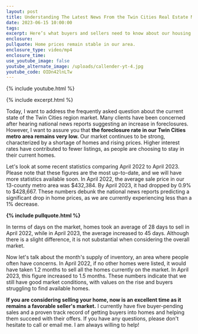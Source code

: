 ```yaml
---
layout: post
title: Understanding The Latest News From the Twin Cities Real Estate Market
date: 2023-06-15 10:00:00
tags:
excerpt: Here’s what buyers and sellers need to know about our housing market.
enclosure:
pullquote: Home prices remain stable in our area.
enclosure_type: video/mp4
enclosure_time:
use_youtube_image: false
youtube_alternate_image: /uploads/callender-yt-4.jpg
youtube_code: OIDn42lnLTw
---
```

{% include youtube.html %}

{% include excerpt.html %}

Today, I want to address the frequently asked question about the current state of the Twin Cities region market. Many clients have been concerned after hearing national news reports suggesting an increase in foreclosures. However, I want to assure you that **the foreclosure rate in our Twin Cities metro area remains very low.** Our market continues to be strong, characterized by a shortage of homes and rising prices. Higher interest rates have contributed to fewer listings, as people are choosing to stay in their current homes.

Let's look at some recent statistics comparing April 2022 to April 2023. Please note that these figures are the most up-to-date, and we will have more statistics available soon. In April 2022, the average sale price in our 13-county metro area was $432,384. By April 2023, it had dropped by 0.9% to $428,667. These numbers debunk the national news reports predicting a significant drop in home prices, as we are currently experiencing less than a 1% decrease.

**{% include pullquote.html %}**

In terms of days on the market, homes took an average of 28 days to sell in April 2022, while in April 2023, the average increased to 45 days. Although there is a slight difference, it is not substantial when considering the overall market.

Now let's talk about the month's supply of inventory, an area where people often have concerns. In April 2022, if no other homes were listed, it would have taken 1.2 months to sell all the homes currently on the market. In April 2023, this figure increased to 1.5 months. These numbers indicate that we still have good market conditions, with values on the rise and buyers struggling to find available homes.

**If you are considering selling your home, now is an excellent time as it remains a favorable seller's market.** I currently have five buyer-pending sales and a proven track record of getting buyers into homes and helping them succeed with their offers. If you have any questions, please don't hesitate to call or email me. I am always willing to help!